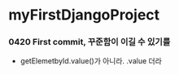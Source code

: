 # myFirstDjangoProject

### 0420 First commit, 꾸준함이 이길 수 있기를
- getElemetbyId.value()가 아니라. .value 더라